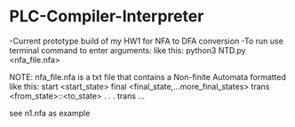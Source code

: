 # PLC-Compiler-Interpreter

-Current prototype build of my HW1 for NFA to DFA conversion
-To run use terminal command to enter arguments: like this:
python3 NTD.py <nfa_file.nfa>

NOTE: nfa_file.nfa is a txt file that contains a Non-finite Automata formatted like this:
start <start_state>
final <final_state,...more_final_states>
trans <from_state>:<symbol>:<to_state>
.
.
.
trans ...

see n1.nfa as example
